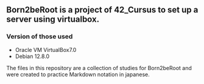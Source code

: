 ## Born2beRoot is a project of 42_Cursus to set up a server using virtualbox.
### Version of those used
* Oracle VM VirtualBox7.0
* Debian 12.8.0

The files in this repository are a collection of studies for Born2beRoot and were created to practice Markdown notation in japanese.